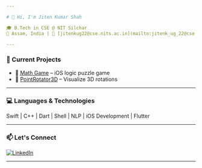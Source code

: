 ```yaml
---

# 👋 Hi, I'm Jiten Kumar Shah

🎓 B.Tech in CSE @ NIT Silchar 
📍 Assam, India | 📧 [jitenkug22@cse.nits.ac.in](mailto:jitenk_ug_22@cse.nits.ac.in)

---
```


### 🔭 Current Projects

* 🎲 [Math Game](https://github.com/takeaname1o1/math-game) – iOS logic puzzle game
* 🔄 [PointRotator3D](https://github.com/takeaname1o1/PointRotator3D) – Visualize 3D rotations

---

### 💻 Languages & Technologies

Swift | C++ | Dart | Shell  | NLP | iOS Development | Flutter

---

### 📫 Let's Connect

[![LinkedIn](https://img.shields.io/badge/-LinkedIn-blue?logo=linkedin)](https://linkedin.com/in/jiten-shah-72ab54202)

---
